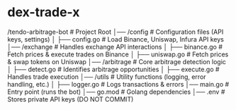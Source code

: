 # dex-trade-x

/tendo-arbitrage-bot  # Project Root
│── /config            # Configuration files (API keys, settings)
│   ├── config.go      # Load Binance, Uniswap, Infura API keys
│── /exchange          # Handles exchange API interactions
│   ├── binance.go     # Fetch prices & execute trades on Binance
│   ├── uniswap.go     # Fetch prices & swap tokens on Uniswap
│── /arbitrage         # Core arbitrage detection logic
│   ├── detect.go      # Identifies arbitrage opportunities
│   ├── execute.go     # Handles trade execution
│── /utils             # Utility functions (logging, error handling, etc.)
│   ├── logger.go      # Logs transactions & errors
│── main.go            # Entry point (runs the bot)
│── go.mod             # Golang dependencies
│── .env               # Stores private API keys (DO NOT COMMIT)
